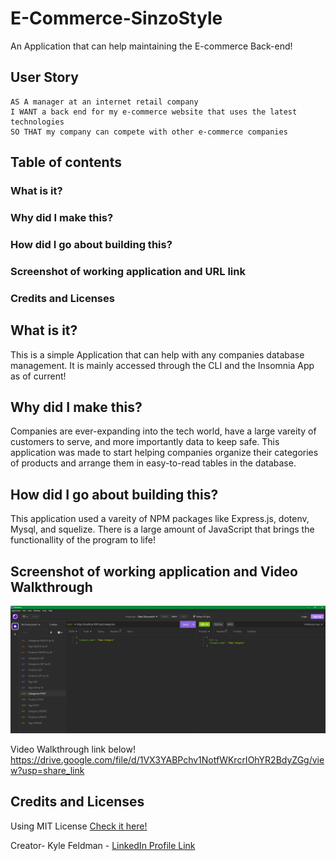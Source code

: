 # E-Commerce-SinzoStyle
An Application that can help maintaining the E-commerce Back-end!

## User Story
```
AS A manager at an internet retail company
I WANT a back end for my e-commerce website that uses the latest technologies
SO THAT my company can compete with other e-commerce companies
```

## Table of contents

### What is it?
### Why did I make this?
### How did I go about building this?
### Screenshot of working application and URL link
### Credits and Licenses

## What is it?
This is a simple Application that can help with any companies database management. It is mainly accessed through the CLI and the Insomnia App as of current!  

## Why did I make this?
Companies are ever-expanding into the tech world, have a large vareity of customers to serve, and more importantly data to keep safe. This application was made to start helping companies organize their categories of products and arrange them in easy-to-read tables in the database. 


## How did I go about building this?
This application used a vareity of NPM packages like Express.js, dotenv, Mysql, and squelize. There is a large amount of JavaScript that brings the functionallity of the program to life!

## Screenshot of working application and Video Walkthrough
![ScreenShot of Deplyed Application](/HMWK-13.png)

Video Walkthrough link below!
https://drive.google.com/file/d/1VX3YABPchv1NotfWKrcrIOhYR2BdyZGg/view?usp=share_link

## Credits and Licenses
Using MIT License [Check it here!](https://opensource.org/licenses/MIT)

Creator- Kyle Feldman - [LinkedIn Profile Link](https://www.linkedin.com/in/kyle-feldman-427b5624b)